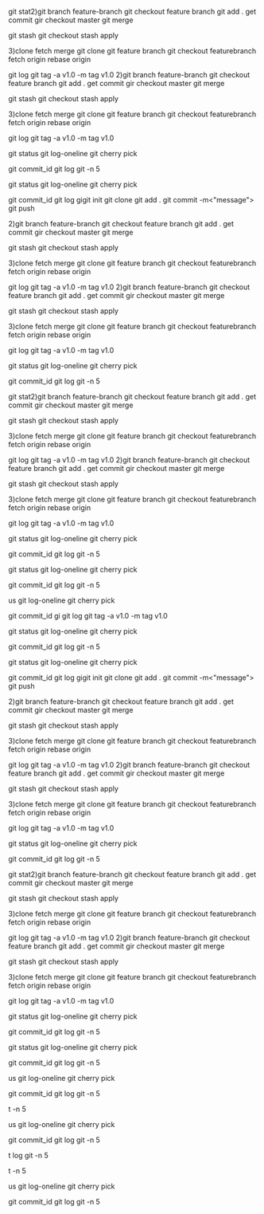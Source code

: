 


git stat2)git branch feature-branch
git checkout feature branch
git add .
get commit
gir checkout master 
git merge

git stash
git checkout
stash apply

3)clone fetch merge
git clone
git feature branch
git checkout featurebranch
fetch origin
rebase origin

git log
git tag -a v1.0 -m
tag v1.0
2)git branch feature-branch
git checkout feature branch
git add .
get commit
gir checkout master 
git merge

git stash
git checkout
stash apply

3)clone fetch merge
git clone
git feature branch
git checkout featurebranch
fetch origin
rebase origin

git log
git tag -a v1.0 -m
tag v1.0

git status
git log-oneline
git cherry pick

git commit_id
git log
git -n 5


git status
git log-oneline
git cherry pick

git commit_id
git log
gigit init
git clone
git add .
git commit -m<"message">
git push

2)git branch feature-branch
git checkout feature branch
git add .
get commit
gir checkout master 
git merge

git stash
git checkout
stash apply

3)clone fetch merge
git clone
git feature branch
git checkout featurebranch
fetch origin
rebase origin

git log
git tag -a v1.0 -m
tag v1.0
2)git branch feature-branch
git checkout feature branch
git add .
get commit
gir checkout master 
git merge

git stash
git checkout
stash apply

3)clone fetch merge
git clone
git feature branch
git checkout featurebranch
fetch origin
rebase origin

git log
git tag -a v1.0 -m
tag v1.0

git status
git log-oneline
git cherry pick

git commit_id
git log
git -n 5


git stat2)git branch feature-branch
git checkout feature branch
git add .
get commit
gir checkout master 
git merge

git stash
git checkout
stash apply

3)clone fetch merge
git clone
git feature branch
git checkout featurebranch
fetch origin
rebase origin

git log
git tag -a v1.0 -m
tag v1.0
2)git branch feature-branch
git checkout feature branch
git add .
get commit
gir checkout master 
git merge

git stash
git checkout
stash apply

3)clone fetch merge
git clone
git feature branch
git checkout featurebranch
fetch origin
rebase origin

git log
git tag -a v1.0 -m
tag v1.0

git status
git log-oneline
git cherry pick

git commit_id
git log
git -n 5


git status
git log-oneline
git cherry pick

git commit_id
git log
git -n 5

us
git log-oneline
git cherry pick

git commit_id
gi
git log
git tag -a v1.0 -m
tag v1.0

git status
git log-oneline
git cherry pick

git commit_id
git log
git -n 5


git status
git log-oneline
git cherry pick

git commit_id
git log
gigit init
git clone
git add .
git commit -m<"message">
git push

2)git branch feature-branch
git checkout feature branch
git add .
get commit
gir checkout master 
git merge

git stash
git checkout
stash apply

3)clone fetch merge
git clone
git feature branch
git checkout featurebranch
fetch origin
rebase origin

git log
git tag -a v1.0 -m
tag v1.0
2)git branch feature-branch
git checkout feature branch
git add .
get commit
gir checkout master 
git merge

git stash
git checkout
stash apply

3)clone fetch merge
git clone
git feature branch
git checkout featurebranch
fetch origin
rebase origin

git log
git tag -a v1.0 -m
tag v1.0

git status
git log-oneline
git cherry pick

git commit_id
git log
git -n 5


git stat2)git branch feature-branch
git checkout feature branch
git add .
get commit
gir checkout master 
git merge

git stash
git checkout
stash apply

3)clone fetch merge
git clone
git feature branch
git checkout featurebranch
fetch origin
rebase origin

git log
git tag -a v1.0 -m
tag v1.0
2)git branch feature-branch
git checkout feature branch
git add .
get commit
gir checkout master 
git merge

git stash
git checkout
stash apply

3)clone fetch merge
git clone
git feature branch
git checkout featurebranch
fetch origin
rebase origin

git log
git tag -a v1.0 -m
tag v1.0

git status
git log-oneline
git cherry pick

git commit_id
git log
git -n 5


git status
git log-oneline
git cherry pick

git commit_id
git log
git -n 5

us
git log-oneline
git cherry pick

git commit_id
git log
git -n 5

t -n 5

us
git log-oneline
git cherry pick

git commit_id
git log
git -n 5

t log
git -n 5

t -n 5

us
git log-oneline
git cherry pick

git commit_id
git log
git -n 5

